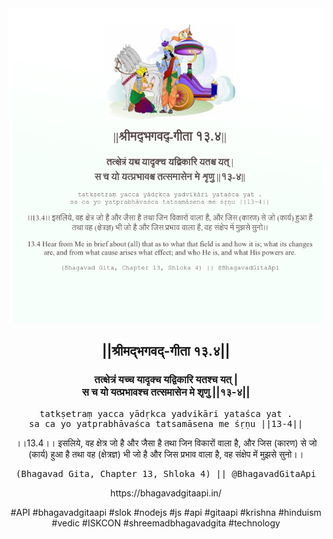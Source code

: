 <img src="../../asset/BG_13_4.png"/>
<center><h2>||श्रीमद्‍भगवद्‍-गीता १३.४||</h2>
<h3>तत्क्षेत्रं यच्च यादृक्च यद्विकारि यतश्च यत् |<br/>स च यो यत्प्रभावश्च तत्समासेन मे शृणु ||१३-४||</h3>
<pre>tatkṣetraṃ yacca yādṛkca yadvikāri yataśca yat .<br/>sa ca yo yatprabhāvaśca tatsamāsena me śṛṇu ||13-4||</pre>
<p>।।13.4।। इसलिये, वह क्षेत्र जो है और जैसा है तथा जिन विकारों वाला है, और जिस (कारण) से जो (कार्य) हुआ है तथा वह (क्षेत्रज्ञ) भी जो है और जिस प्रभाव वाला है, वह संक्षेप में मुझसे सुनो।।</p>
<pre>(Bhagavad Gita, Chapter 13, Shloka 4) || @BhagavadGitaApi</pre><p>https://bhagavadgitaapi.in/</p><p>#API #bhagavadgitaapi #slok #nodejs #js #api #gitaapi #krishna #hinduism #vedic #ISKCON #shreemadbhagavadgita #technology</p></center>